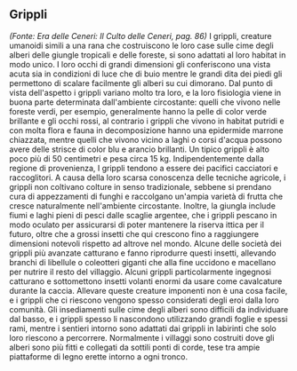 ## **Grippli**

_(Fonte: Era delle Ceneri: Il Culto delle Ceneri, pag. 86)_ I grippli, creature
umanoidi simili a una rana che costruiscono le loro case sulle cime degli alberi
delle giungle tropicali e delle foreste, si sono adattati al loro habitat in
modo unico. I loro occhi di grandi dimensioni gli conferiscono una vista acuta
sia in condizioni di luce che di buio mentre le grandi dita dei piedi gli
permettono di scalare facilmente gli alberi su cui dimorano. Dal punto di vista
dell'aspetto i grippli variano molto tra loro, e la loro fisiologia viene in
buona parte determinata dall'ambiente circostante: quelli che vivono nelle
foreste verdi, per esempio, generalmente hanno la pelle di color verde brillante
e gli occhi rossi, al contrario i grippli che vivono in habitat putridi e con
molta flora e fauna in decomposizione hanno una epidermide marrone chiazzata,
mentre quelli che vivono vicino a laghi o corsi d'acqua possono avere delle
strisce di color blu e arancio brillanti. Un tipico grippli è alto poco più di
50 centimetri e pesa circa 15 kg. Indipendentemente dalla regione di
provenienza, I grippli tendono a essere dei pacifici cacciatori e raccoglitori.
A causa della loro scarsa conoscenza delle tecniche agricole, i grippli non
coltivano colture in senso tradizionale, sebbene si prendano cura di
appezzamenti di funghi e raccolgano un'ampia varietà di frutta che cresce
naturalmente nell'ambiente circostante. Inoltre, la giungla include fiumi e
laghi pieni di pesci dalle scaglie argentee, che i grippli pescano in modo
oculato per assicurarsi di poter mantenere la riserva ittica per il futuro,
oltre che a grossi insetti che qui crescono fino a raggiungere dimensioni
notevoli rispetto ad altrove nel mondo. Alcune delle società dei grippli più
avanzate catturano e fanno riprodurre questi insetti, allevando branchi di
libellule o coleotteri giganti che alla fine uccidono e macellano per nutrire il
resto del villaggio. Alcuni grippli particolarmente ingegnosi catturano e
sottomettono insetti volanti enormi da usare come cavalcature durante la caccia.
Allevare queste creature imponenti non è una cosa facile, e i grippli che ci
riescono vengono spesso considerati degli eroi dalla loro comunità. Gli
insediamenti sulle cime degli alberi sono difficili da individuare dal basso, e
i grippli spesso li nascondono utilizzando grandi foglie e spessi rami, mentre i
sentieri intorno sono adattati dai grippli in labirinti che solo loro riescono a
percorrere. Normalmente i villaggi sono costruiti dove gli alberi sono più fitti
e collegati da sottili ponti di corde, tese tra ampie piattaforme di legno
erette intorno a ogni tronco.
